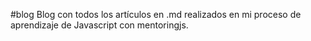 #blog
Blog con todos los artículos en .md realizados en mi proceso de aprendizaje de Javascript con mentoringjs.
